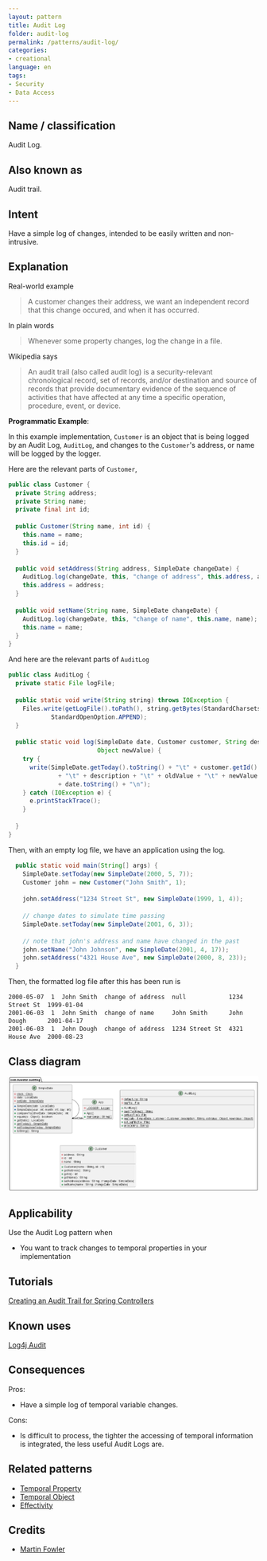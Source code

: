 ```yaml
---
layout: pattern
title: Audit Log
folder: audit-log
permalink: /patterns/audit-log/ 
categories:
- creational 
language: en 
tags:
- Security
- Data Access
---
```


## Name / classification

Audit Log.

## Also known as

Audit trail.

## Intent

Have a simple log of changes, intended to be easily written and non-intrusive.

## Explanation

Real-world example

> A customer changes their address, we want an independent record that this change occured, and 
> when it has occurred.

In plain words

> Whenever some property changes, log the change in a file.

Wikipedia says

> An audit trail (also called audit log) is a security-relevant chronological record, set of 
> records, and/or destination and source of records that provide documentary evidence of the 
> sequence of activities that have affected at any time a specific operation, procedure, event, 
> or device.  

**Programmatic Example**:

In this example implementation, `Customer` is an object that is being logged by an Audit Log, 
`AuditLog`, and changes to the `Customer`'s address, or name will be logged by the logger.

Here are the relevant parts of `Customer`,

```java
public class Customer {
  private String address;
  private String name;
  private final int id;

  public Customer(String name, int id) {
    this.name = name;
    this.id = id;
  }

  public void setAddress(String address, SimpleDate changeDate) {
    AuditLog.log(changeDate, this, "change of address", this.address, address);
    this.address = address;
  }

  public void setName(String name, SimpleDate changeDate) {
    AuditLog.log(changeDate, this, "change of name", this.name, name);
    this.name = name;
  }
}
```

And here are the relevant parts of `AuditLog`

```java
public class AuditLog {
  private static File logFile;

  public static void write(String string) throws IOException {
    Files.write(getLogFile().toPath(), string.getBytes(StandardCharsets.UTF_8),
            StandardOpenOption.APPEND);
  }

  public static void log(SimpleDate date, Customer customer, String description, Object oldValue,
                         Object newValue) {
    try {
      write(SimpleDate.getToday().toString() + "\t" + customer.getId() + "\t" + customer.getName()
              + "\t" + description + "\t" + oldValue + "\t" + newValue + "\t"
              + date.toString() + "\n");
    } catch (IOException e) {
      e.printStackTrace();
    }

  }
}
```

Then, with an empty log file, we have an application using the log.
```java
  public static void main(String[] args) {
    SimpleDate.setToday(new SimpleDate(2000, 5, 7));
    Customer john = new Customer("John Smith", 1);

    john.setAddress("1234 Street St", new SimpleDate(1999, 1, 4));

    // change dates to simulate time passing
    SimpleDate.setToday(new SimpleDate(2001, 6, 3));

    // note that john's address and name have changed in the past
    john.setName("John Johnson", new SimpleDate(2001, 4, 17));
    john.setAddress("4321 House Ave", new SimpleDate(2000, 8, 23));
  }
```

Then, the formatted log file after this has been run is 
```
2000-05-07  1  John Smith  change of address  null            1234 Street St  1999-01-04
2001-06-03  1  John Smith  change of name     John Smith      John Dough      2001-04-17
2001-06-03  1  John Dough  change of address  1234 Street St  4321 House Ave  2000-08-23
```

## Class diagram

![alt text](./etc/audit-log.urm.png "Audit Log")

## Applicability

Use the Audit Log pattern when 
* You want to track changes to temporal properties in your implementation

## Tutorials

[Creating an Audit Trail for Spring Controllers](https://www.stackhawk.com/blog/creating-an-audit-trail-for-spring-controllers/)

## Known uses

[Log4j Audit](https://logging.apache.org/log4j-audit/latest/index.html)

## Consequences
Pros:
* Have a simple log of temporal variable changes.

Cons:
* Is difficult to process, the tighter the accessing of temporal information is integrated, the 
  less useful Audit Logs are.

## Related patterns
* [Temporal Property](https://martinfowler.com/eaaDev/TemporalProperty.html)
* [Temporal Object](https://martinfowler.com/eaaDev/TemporalObject.html)
* [Effectivity](https://martinfowler.com/eaaDev/Effectivity.html)

## Credits
* [Martin Fowler](https://martinfowler.com/eaaDev/AuditLog.html)
